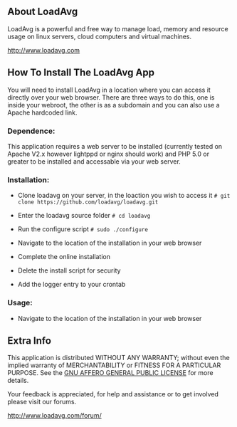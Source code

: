 ## About LoadAvg

LoadAvg is a powerful and free way to manage load, memory and resource usage on linux servers, cloud computers and virtual machines.

http://www.loadavg.com

## How To Install The LoadAvg App

You will need to install LoadAvg in a location where you can access it directly over your web browser. There are three ways to do this, one is inside your webroot, the other is as a subdomain and you can also use a Apache hardcoded link.

### Dependence:

This application requires a web server to be installed (currently tested on Apache V2.x however lightppd or nginx should work) and PHP 5.0 or greater to be installed and accessable via your web server.

### Installation:

 - Clone loadavg on your server, in the loaction you wish to access it
   `# git clone https://github.com/loadavg/loadavg.git`
 
 - Enter the loadavg  source folder
   `# cd loadavg`
 
 - Run the configure script
   `# sudo ./configure`

 - Navigate to the location of the installation in your web browser

 - Complete the online installation
 
 - Delete the install script for security
 
 - Add the logger entry to your crontab

### Usage:

- Navigate to the location of the installation in your web browser

## Extra Info

This application is distributed WITHOUT ANY WARRANTY; without even the implied
warranty of MERCHANTABILITY or FITNESS FOR A PARTICULAR PURPOSE. See the
[GNU AFFERO GENERAL PUBLIC LICENSE](LICENSE) for more details.

Your feedback is appreciated, for help and assistance or to get involved please visit our forums.

http://www.loadavg.com/forum/

